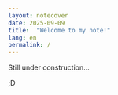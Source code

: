 ```yaml
---
layout: notecover
date: 2025-09-09
title:  "Welcome to my note!"
lang: en
permalink: /
---
```

Still under construction...

;D
